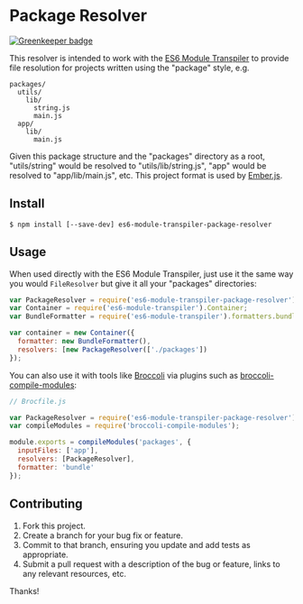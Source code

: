 # Package Resolver

[![Greenkeeper badge](https://badges.greenkeeper.io/eventualbuddha/es6-module-transpiler-package-resolver.svg)](https://greenkeeper.io/)

This resolver is intended to work with the [ES6 Module Transpiler][es6-module-transpiler] to provide file resolution for
projects written using the "package" style, e.g.

```
packages/
  utils/
    lib/
      string.js
      main.js
  app/
    lib/
      main.js
```

Given this package structure and the "packages" directory as a root, "utils/string" would be resolved to
"utils/lib/string.js", "app" would be resolved to "app/lib/main.js", etc. This project format is used by
[Ember.js][emberjs].

## Install

```
$ npm install [--save-dev] es6-module-transpiler-package-resolver
```

## Usage

When used directly with the ES6 Module Transpiler, just use it the same way you would `FileResolver` but give it all
your "packages" directories:

```js
var PackageResolver = require('es6-module-transpiler-package-resolver');
var Container = require('es6-module-transpiler').Container;
var BundleFormatter = require('es6-module-transpiler').formatters.bundle;

var container = new Container({
  formatter: new BundleFormatter(),
  resolvers: [new PackageResolver(['./packages'])
});
```

You can also use it with tools like [Broccoli][broccoli] via plugins such as
[broccoli-compile-modules][broccoli-compile-modules]:

```js
// Brocfile.js

var PackageResolver = require('es6-module-transpiler-package-resolver');
var compileModules = require('broccoli-compile-modules');

module.exports = compileModules('packages', {
  inputFiles: ['app'],
  resolvers: [PackageResolver],
  formatter: 'bundle'
});
```

## Contributing

1. Fork this project.
1. Create a branch for your bug fix or feature.
1. Commit to that branch, ensuring you update and add tests as appropriate.
1. Submit a pull request with a description of the bug or feature, links to any relevant resources, etc.

Thanks!

[broccoli]: https://github.com/broccolijs/broccoli
[broccoli-compile-modules]: https://github.com/eventualbuddha/broccoli-compile-modules
[emberjs]: https://github.com/emberjs/ember.js
[es6-module-transpiler]: https://github.com/esnext/es6-module-transpiler
